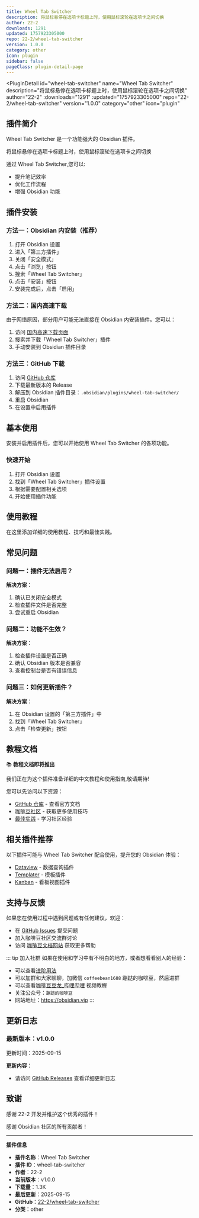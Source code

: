 ```yaml
---
title: Wheel Tab Switcher
description: 将鼠标悬停在选项卡标题上时，使用鼠标滚轮在选项卡之间切换
author: 22-2
downloads: 1291
updated: 1757923305000
repo: 22-2/wheel-tab-switcher
version: 1.0.0
category: other
icon: plugin
sidebar: false
pageClass: plugin-detail-page
---
```


<PluginDetail
  id="wheel-tab-switcher"
  name="Wheel Tab Switcher"
  description="将鼠标悬停在选项卡标题上时，使用鼠标滚轮在选项卡之间切换"
  author="22-2"
  :downloads="1291"
  :updated="1757923305000"
  repo="22-2/wheel-tab-switcher"
  version="1.0.0"
  category="other"
  icon="plugin"
>

<!-- AUTO_GENERATED_START -->
## 插件简介

Wheel Tab Switcher 是一个功能强大的 Obsidian 插件。

将鼠标悬停在选项卡标题上时，使用鼠标滚轮在选项卡之间切换

通过 Wheel Tab Switcher,您可以:

- 提升笔记效率
- 优化工作流程
- 增强 Obsidian 功能

<!-- AUTO_GENERATED_END -->

<!-- AUTO_GENERATED_START -->
## 插件安装

### 方法一：Obsidian 内安装（推荐）

1. 打开 Obsidian 设置
2. 进入「第三方插件」
3. 关闭「安全模式」
4. 点击「浏览」按钮
5. 搜索「Wheel Tab Switcher」
6. 点击「安装」按钮
7. 安装完成后，点击「启用」

### 方法二：国内高速下载

由于网络原因，部分用户可能无法直接在 Obsidian 内安装插件。您可以：

1. 访问 [国内高速下载页面](/zh/documentation/obsidian-plugins-download.html)
2. 搜索并下载「Wheel Tab Switcher」插件
3. 手动安装到 Obsidian 插件目录

### 方法三：GitHub 下载

1. 访问 [GitHub 仓库](https://github.com/22-2/wheel-tab-switcher)
2. 下载最新版本的 Release
3. 解压到 Obsidian 插件目录：`.obsidian/plugins/wheel-tab-switcher/`
4. 重启 Obsidian
5. 在设置中启用插件

## 基本使用

安装并启用插件后，您可以开始使用 Wheel Tab Switcher 的各项功能。

### 快速开始

1. 打开 Obsidian 设置
2. 找到「Wheel Tab Switcher」插件设置
3. 根据需要配置相关选项
4. 开始使用插件功能

<!-- AUTO_GENERATED_END -->

<!-- CUSTOM_CONTENT_START:tutorial -->
## 使用教程

在这里添加详细的使用教程、技巧和最佳实践。

<!-- CUSTOM_CONTENT_END:tutorial -->

<!-- SHARED_CONTENT_START -->
## 常见问题

### 问题一：插件无法启用？

**解决方案**：
1. 确认已关闭安全模式
2. 检查插件文件是否完整
3. 尝试重启 Obsidian

### 问题二：功能不生效？

**解决方案**：
1. 检查插件设置是否正确
2. 确认 Obsidian 版本是否兼容
3. 查看控制台是否有错误信息

### 问题三：如何更新插件？

**解决方案**：
1. 在 Obsidian 设置的「第三方插件」中
2. 找到「Wheel Tab Switcher」
3. 点击「检查更新」按钮

## 教程文档

📚 **教程文档即将推出**

我们正在为这个插件准备详细的中文教程和使用指南,敬请期待!

您可以先访问以下资源：
- [GitHub 仓库](https://github.com/22-2/wheel-tab-switcher) - 查看官方文档
- [咖啡豆社区](/zh/bases/) - 获取更多使用技巧
- [最佳实践](/zh/best-practices/) - 学习社区经验

## 相关插件推荐

以下插件可能与 Wheel Tab Switcher 配合使用，提升您的 Obsidian 体验：

- [Dataview](/zh/plugins/dataview.html) - 数据查询插件
- [Templater](/zh/plugins/templater-obsidian.html) - 模板插件
- [Kanban](/zh/plugins/obsidian-kanban.html) - 看板视图插件

## 支持与反馈

如果您在使用过程中遇到问题或有任何建议，欢迎：

- 在 [GitHub Issues](https://github.com/22-2/wheel-tab-switcher/issues) 提交问题
- 加入咖啡豆社区交流群讨论
- 访问 [咖啡豆文档网站](https://obsidian.vip) 获取更多帮助

::: tip 加入社群
如果在使用和学习中有不明白的地方，或者想看看别人的经验：
- 可以查看[进阶用法](/zh/advanced)
- 可以加群和大家聊聊，加微信 `coffeebean1688` 蹦跶的咖啡豆，然后进群
- 可以查看[咖啡豆豆龙_哔哩哔哩](https://space.bilibili.com/618777356) 视频教程
- 关注公众号：`蹦跶的咖啡豆`
- 网站地址：https://obsidian.vip
:::
<!-- SHARED_CONTENT_END -->

<!-- AUTO_GENERATED_START -->
## 更新日志

### 最新版本：v1.0.0

更新时间：2025-09-15

**更新内容**：
- 请访问 [GitHub Releases](https://github.com/22-2/wheel-tab-switcher/releases) 查看详细更新日志

## 致谢

感谢 22-2 开发并维护这个优秀的插件！

感谢 Obsidian 社区的所有贡献者！

---

**插件信息**
- **插件名称**：Wheel Tab Switcher
- **插件 ID**：wheel-tab-switcher
- **作者**：22-2
- **当前版本**：v1.0.0
- **下载量**：1.3K
- **最后更新**：2025-09-15
- **GitHub**：[22-2/wheel-tab-switcher](https://github.com/22-2/wheel-tab-switcher)
- **分类**：other
<!-- AUTO_GENERATED_END -->

</PluginDetail>

